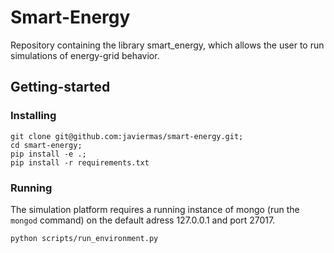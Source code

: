 # Smart-Energy

Repository containing the library smart_energy, which allows the user to run simulations of energy-grid behavior.

## Getting-started

### Installing

```
git clone git@github.com:javiermas/smart-energy.git;
cd smart-energy;
pip install -e .;
pip install -r requirements.txt
```

### Running

The simulation platform requires a running instance of mongo (run the ```mongod``` command) on the default adress 127.0.0.1 and port 27017.

```
python scripts/run_environment.py
```
